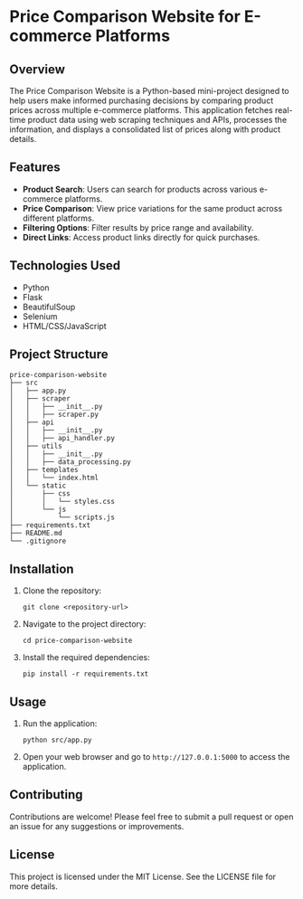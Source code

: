 # Price Comparison Website for E-commerce Platforms

## Overview
The Price Comparison Website is a Python-based mini-project designed to help users make informed purchasing decisions by comparing product prices across multiple e-commerce platforms. This application fetches real-time product data using web scraping techniques and APIs, processes the information, and displays a consolidated list of prices along with product details.

## Features
- **Product Search**: Users can search for products across various e-commerce platforms.
- **Price Comparison**: View price variations for the same product across different platforms.
- **Filtering Options**: Filter results by price range and availability.
- **Direct Links**: Access product links directly for quick purchases.

## Technologies Used
- Python
- Flask
- BeautifulSoup
- Selenium
- HTML/CSS/JavaScript

## Project Structure
```
price-comparison-website
├── src
│   ├── app.py
│   ├── scraper
│   │   ├── __init__.py
│   │   ├── scraper.py
│   ├── api
│   │   ├── __init__.py
│   │   ├── api_handler.py
│   ├── utils
│   │   ├── __init__.py
│   │   ├── data_processing.py
│   ├── templates
│   │   └── index.html
│   └── static
│       ├── css
│       │   └── styles.css
│       └── js
│           └── scripts.js
├── requirements.txt
├── README.md
└── .gitignore
```

## Installation
1. Clone the repository:
   ```
   git clone <repository-url>
   ```
2. Navigate to the project directory:
   ```
   cd price-comparison-website
   ```
3. Install the required dependencies:
   ```
   pip install -r requirements.txt
   ```

## Usage
1. Run the application:
   ```
   python src/app.py
   ```
2. Open your web browser and go to `http://127.0.0.1:5000` to access the application.

## Contributing
Contributions are welcome! Please feel free to submit a pull request or open an issue for any suggestions or improvements.

## License
This project is licensed under the MIT License. See the LICENSE file for more details.